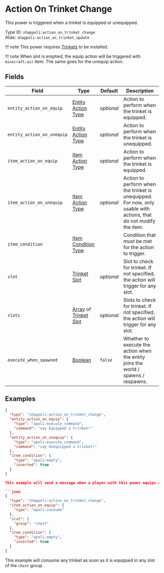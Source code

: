 # Action On Trinket Change

This power is triggered when a trinket is equipped or unequipped. 

Type ID: `shappoli:action_on_trinket_change`
<br>
Alias: `shappoli:action_on_trinket_update`

!!! note
    This power requires [Trinkets](https://modrinth.com/mod/trinkets/) to be installed.

!!! note
    When slot is emptied, the equip action will be triggered with `minecraft:air` item.
    The same goes for the unequip action.

## Fields

Field | Type | Default | Description
------|------|---------|------------
`entity_action_on_equip` | [Entity Action Type](../action/entity.md) | *optional* | Action to perform when the trinket is equipped.
`entity_action_on_unequip` | [Entity Action Type](../action/entity.md) | *optional* | Action to perform when the trinket is unequipped.
`item_action_on_equip` | [Item Action Type](../action/item.md) | *optional* | Action to perform when the trinket is equipped.
`item_action_on_unequip` | [Item Action Type](../action/item.md) | *optional* | Action to perform when the trinket is unequipped. For now, only usable with actions, that do not modify the item.
`item_condition` | [Item Condition Type](../condition/item.md) | | Condition that must be met for the action to trigger.
`slot` | [Trinket Slot](../data/trinket_slot.md) | *optional* | Slot to check for trinket. If not specified, the action will trigger for any slot.
`slots` | [Array](https://origins.readthedocs.io/en/latest/types/data_types/array/) of [Trinket Slot](../data/trinket_slot.md) | *optional* | Slots to check for trinket. If not specified, the action will trigger for any slot.
`execute_when_spawned` | [Boolean](https://origins.readthedocs.io/en/latest/types/data_types/boolean/) | `false` | Whether to execute the action when the entity joins the world / spawns / respawns.

## Examples

```json
{
  "type": "shappoli:action_on_trinket_change",
  "entity_action_on_equip": {
    "type": "apoli:execute_command",
    "command": "say Equipped a trinket!"
  },
  "entity_action_on_unequip": {
    "type": "apoli:execute_command",
    "command": "say Unequipped a trinket!"
  },
  "item_condition": {
    "type": "apoli:empty",
    "inverted": true
  }
}

This example will send a message when a player with this power equips or unequips a trinket.

```json
{
  "type": "shappoli:action_on_trinket_change",
  "item_action_on_equip": {
    "type": "apoli:consume"
  },
  "slot": {
    "group": "chest"
  },
  "item_condition": {
    "type": "apoli:empty",
    "inverted": true
  }
}
```

This example will consume any trinket as soon as it is equipped in any slot of the `chest` group.
